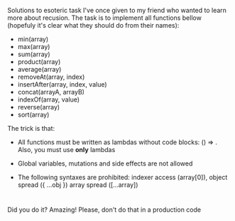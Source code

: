 Solutions to esoteric task I've once given to my friend who wanted to learn more about recusion. The task is 
to implement all functions bellow (hopefuly it's clear what they should do from their names):

- min(array)
- max(array)
- sum(array)
- product(array)
- average(array)
- removeAt(array, index)
- insertAfter(array, index, value)
- concat(arrayA, arrayB)
- indexOf(array, value)
- reverse(array)
- sort(array)

The trick is that:

- All functions must be written as lambdas without code blocks: () => <expression>. Also,
you must use **only** lambdas

- Global variables, mutations and side effects are not allowed

- The following syntaxes are prohibited: indexer access (array[0]), object spread ({ ...obj })
array spread ([...array])

#

Did you do it? Amazing! Please, don't do that in a production code
